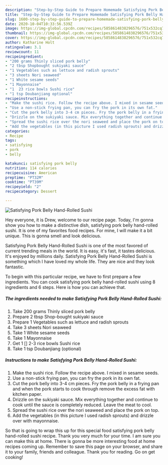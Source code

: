 ```yaml
---
description: "Step-by-Step Guide to Prepare Homemade Satisfying Pork Belly Hand-Rolled Sushi"
title: "Step-by-Step Guide to Prepare Homemade Satisfying Pork Belly Hand-Rolled Sushi"
slug: 1600-step-by-step-guide-to-prepare-homemade-satisfying-pork-belly-hand-rolled-sushi
date: 2020-10-04T10:33:56.539Z
image: https://img-global.cpcdn.com/recipes/5858614838296576/751x532cq70/satisfying-pork-belly-hand-rolled-sushi-recipe-main-photo.jpg
thumbnail: https://img-global.cpcdn.com/recipes/5858614838296576/751x532cq70/satisfying-pork-belly-hand-rolled-sushi-recipe-main-photo.jpg
cover: https://img-global.cpcdn.com/recipes/5858614838296576/751x532cq70/satisfying-pork-belly-hand-rolled-sushi-recipe-main-photo.jpg
author: Katharine Holt
ratingvalue: 3.1
reviewcount: 11
recipeingredient:
- "200 grams Thinly sliced pork belly"
- "2 tbsp Shopbought sukiyaki sauce"
- "1 Vegetables such as lettuce and radish sprouts"
- "3 sheets Nori seaweed"
- "1 White sesame seeds"
- "1 Mayonnaise"
- "1  23 rice bowls Sushi rice"
- "1 tsp Doubanjiang optional"
recipeinstructions:
- "Make the sushi rice. Follow the recipe above. I mixed in sesame seeds."
- "Use a non-stick frying pan, you can fry the pork in its own fat."
- "Cut the pork belly into 3-4 cm pieces. Fry the pork belly in a frying pan and when the pork starts to cook through remove the excess fat with kitchen paper."
- "Drizzle on the sukiyaki sauce. Mix everything together and continue to cook until the sauce is completely reduced. Leave the meat to cool."
- "Spread the sushi rice over the nori seaweed and place the pork on top."
- "Add the vegetables (in this picture I used radish sprouts) and drizzle over with mayonnaise."
categories:
- Recipe
tags:
- satisfying
- pork
- belly

katakunci: satisfying pork belly 
nutrition: 114 calories
recipecuisine: American
preptime: "PT32M"
cooktime: "PT39M"
recipeyield: "2"
recipecategory: Dessert

---
```



![Satisfying Pork Belly Hand-Rolled Sushi](https://img-global.cpcdn.com/recipes/5858614838296576/751x532cq70/satisfying-pork-belly-hand-rolled-sushi-recipe-main-photo.jpg)

Hey everyone, it is Drew, welcome to our recipe page. Today, I'm gonna show you how to make a distinctive dish, satisfying pork belly hand-rolled sushi. It is one of my favorites food recipes. For mine, I will make it a bit unique. This is gonna smell and look delicious.



Satisfying Pork Belly Hand-Rolled Sushi is one of the most favored of current trending meals in the world. It is easy, it's fast, it tastes delicious. It's enjoyed by millions daily. Satisfying Pork Belly Hand-Rolled Sushi is something which I have loved my whole life. They are nice and they look fantastic.


To begin with this particular recipe, we have to first prepare a few ingredients. You can cook satisfying pork belly hand-rolled sushi using 8 ingredients and 6 steps. Here is how you can achieve that.

<!--inarticleads1-->

##### The ingredients needed to make Satisfying Pork Belly Hand-Rolled Sushi:

1. Take 200 grams Thinly sliced pork belly
1. Prepare 2 tbsp Shop-bought sukiyaki sauce
1. Prepare 1 Vegetables such as lettuce and radish sprouts
1. Take 3 sheets Nori seaweed
1. Take 1 White sesame seeds
1. Take 1 Mayonnaise
1. Get 1 [] 2-3 rice bowls Sushi rice
1. Take 1 tsp Doubanjiang (optional)




<!--inarticleads2-->

##### Instructions to make Satisfying Pork Belly Hand-Rolled Sushi:

1. Make the sushi rice. Follow the recipe above. I mixed in sesame seeds.
1. Use a non-stick frying pan, you can fry the pork in its own fat.
1. Cut the pork belly into 3-4 cm pieces. Fry the pork belly in a frying pan and when the pork starts to cook through remove the excess fat with kitchen paper.
1. Drizzle on the sukiyaki sauce. Mix everything together and continue to cook until the sauce is completely reduced. Leave the meat to cool.
1. Spread the sushi rice over the nori seaweed and place the pork on top.
1. Add the vegetables (in this picture I used radish sprouts) and drizzle over with mayonnaise.




So that is going to wrap this up for this special food satisfying pork belly hand-rolled sushi recipe. Thank you very much for your time. I am sure you can make this at home. There is gonna be more interesting food at home recipes coming up. Remember to save this page on your browser, and share it to your family, friends and colleague. Thank you for reading. Go on get cooking!
